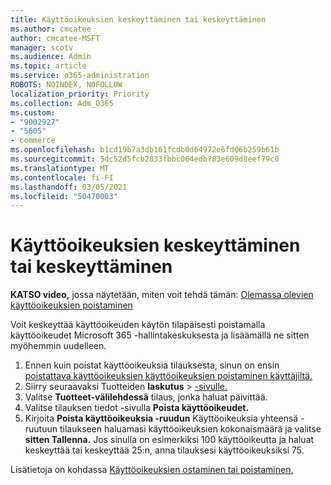 ```yaml
---
title: Käyttöoikeuksien keskeyttäminen tai keskeyttäminen
ms.author: cmcatee
author: cmcatee-MSFT
manager: scotv
ms.audience: Admin
ms.topic: article
ms.service: o365-administration
ROBOTS: NOINDEX, NOFOLLOW
localization_priority: Priority
ms.collection: Adm_O365
ms.custom:
- "9002927"
- "5605"
- commerce
ms.openlocfilehash: b1cd19b7a3db161fcdb0d64972e6fd06b259b61b
ms.sourcegitcommit: 5dc52d5fcb2833fbbc064edb783e609d8eef79c0
ms.translationtype: MT
ms.contentlocale: fi-FI
ms.lasthandoff: 03/05/2021
ms.locfileid: "50470003"
---
```

# <a name="suspend-or-pause-licenses"></a>Käyttöoikeuksien keskeyttäminen tai keskeyttäminen

**KATSO video,** jossa näytetään, miten voit tehdä tämän: [Olemassa olevien käyttöoikeuksien poistaminen](https://go.microsoft.com/fwlink/p/?linkid=2154938)

Voit keskeyttää käyttöoikeuden käytön tilapäisesti poistamalla käyttöoikeudet Microsoft 365 -hallintakeskuksesta ja lisäämällä ne sitten myöhemmin uudelleen.

1. Ennen kuin poistat käyttöoikeuksia tilauksesta, sinun on ensin [poistattava käyttöoikeuksien käyttöoikeuksien poistaminen käyttäjiltä.](https://docs.microsoft.com/microsoft-365/admin/manage/remove-licenses-from-users)
2. Siirry seuraavaksi Tuotteiden **laskutus**  >  [-sivulle.](https://go.microsoft.com/fwlink/p/?linkid=842054)
3. Valitse **Tuotteet-välilehdessä** tilaus, jonka haluat päivittää.
4. Valitse tilauksen tiedot -sivulla **Poista käyttöoikeudet.**
5. Kirjoita **Poista käyttöoikeuksia -ruudun** Käyttöoikeuksia yhteensä -ruutuun tilaukseen haluamasi käyttöoikeuksien kokonaismäärä ja valitse **sitten Tallenna.**  Jos sinulla on esimerkiksi 100 käyttöoikeutta ja haluat keskeyttää tai keskeyttää 25:n, anna tilauksesi käyttöoikeuksiksi 75.

Lisätietoja on kohdassa [Käyttöoikeuksien ostaminen tai poistaminen.](https://docs.microsoft.com/microsoft-365/commerce/licenses/buy-licenses)